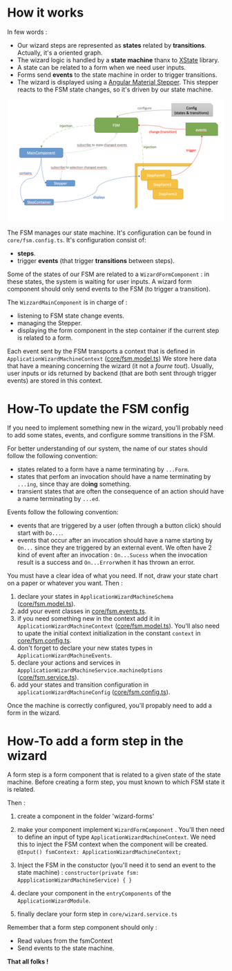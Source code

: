 # How it works

In few words :
* Our wizard steps are represented as **states** related by **transitions**. Actually, it's a oriented graph.
* The wizard logic is handled by a **state machine** thanx to [XState](https://xstate.js.org) library.
* A state can be related to a form when we need user inputs.
* Forms send **events** to the state machine in order to trigger transitions.
* The wizard is displayed using a [Angular Material Stepper](https://material.angular.io/components/stepper). This stepper reacts to the FSM state changes, so it's driven by our state machine.

![WizardArchitecture](readme-wizard-arch.png)

The FSM manages our state machine. It's configuration can be found in `core/fsm.config.ts`.
It's configuration consist of:
* **steps**.
* trigger **events** (that trigger **transitions** between steps).

Some of the states of our FSM are related to a `WizardFormComponent` : in these states, the system is waiting for user inputs.
A wizard form component should only send events to the FSM (to trigger a transition).

The `WizzardMainComponent` is in charge of :
* listening to FSM state change events.
* managing the Stepper.
* displaying the form component in the step container if the current step is related to a form.

Each event sent by the FSM transports a context that is defined in ``ApplicationWizardMachineContext`` ([core/fsm.model.ts](projects/wizard4cloud-ui/src/app/features/application-wizard/core/fsm.model.ts))
We store here data that have a meaning concerning the wizard (it not a _fourre tout_). Usually, user inputs or ids returned by backend (that are both sent through trigger events) are stored in this context.

# How-To update the FSM config

If you need to implement something new in the wizard, you'll probably need to add some states, events, and configure somme transitions in the FSM.

For better understanding of our system, the name of our states should follow the following convention:
* states related to a form have a name terminating by `...Form`.
* states that perfom an invocation should have a name terminating by `...ing`, since thay are do**ing** something.
* transient states that are often the consequence of an action should have a name terminating by `...ed`.

Events follow the following convention:
* events that are triggered by a user (often through a button click) should start with `Do...`.
* events that occur after an invocation should have a name starting by `On...` since they are triggered by an external event. We often have 2 kind of event after an invocation : `On...Sucess` when the invocation result is a success and `On...Error`when it has thrown an error. 

You must have a clear idea of what you need. If not, draw your state chart on a paper or whatever you want. Then :

1. declare your states in ``ApplicationWizardMachineSchema`` ([core/fsm.model.ts](projects/wizard4cloud-ui/src/app/features/application-wizard/core/fsm.model.ts)).
2. add your event classes in [core/fsm.events.ts](projects/wizard4cloud-ui/src/app/features/application-wizard/core/fsm.events.ts).
3. if you need something new in the context add it in ``ApplicationWizardMachineContext`` ([core/fsm.model.ts](projects/wizard4cloud-ui/src/app/features/application-wizard/core/fsm.model.ts)). You'll also need to upate the initial context initialization in the constant ``context`` in [core/fsm.config.ts](projects/wizard4cloud-ui/src/app/features/application-wizard/core/fsm.config.ts).
4. don't forget to declare your new states types in ``ApplicationWizardMachineEvents``.
5. declare your actions and services in ``AppplicationWizardMachineService.machineOptions`` ([core/fsm.service.ts](projects/wizard4cloud-ui/src/app/features/application-wizard/core/fsm.service.ts)).
6. add your states and transition configuration in ``applicationWizardMachineConfig`` ([core/fsm.config.ts](projects/wizard4cloud-ui/src/app/features/application-wizard/core/fsm.config.ts)). 

Once the machine is correctly configured, you'll propably need to add a form in the wizard.

# How-To add a form step in the wizard

A form step is a form component that is related to a given state of the state machine.
Before creating a form step, you must known to which FSM state it is related. 

Then :

1. create a component in the folder 'wizard-forms'
2. make your component implement ``WizardFormComponent`` . You'll then need to define an input of type ``ApplicationWizardMachineContext``. We need this to inject the FSM context when the component will be created.
`@Input() fsmContext: ApplicationWizardMachineContext;`

3. Inject the FSM in the constuctor (you'll need it to send an event to the state machine) :
`constructor(private fsm: AppplicationWizardMachineService) { }`
 
4. declare your component in the ``entryComponents`` of the ``ApplicationWizardModule``.
5. finally declare your form step in ``core/wizard.service.ts``

Remember that a form step component should only :
* Read values from the fsmContext
* Send events to the state machine.

**That all folks !**
